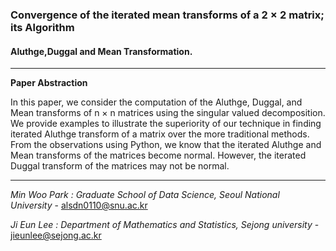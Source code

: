 

### Convergence of the iterated mean transforms of a $2 \times 2$ matrix; its Algorithm
#### Aluthge,Duggal and Mean Transformation.

---

**Paper Abstraction**

In this paper, we consider the computation of the Aluthge, Duggal, and Mean transforms of n × n matrices using the singular valued decomposition. We provide examples to illustrate the superiority of our technique in finding iterated Aluthge transform of a matrix over the more traditional methods. From the observations using Python, we know that the iterated Aluthge and Mean transforms of the matrices become normal. However, the iterated Duggal transform of the matrices may not be normal.

---

*Min Woo Park : Graduate School of Data Science, Seoul National University* - alsdn0110@snu.ac.kr

*Ji Eun Lee : Department of Mathematics and Statistics, Sejong university* - jieunlee@sejong.ac.kr
